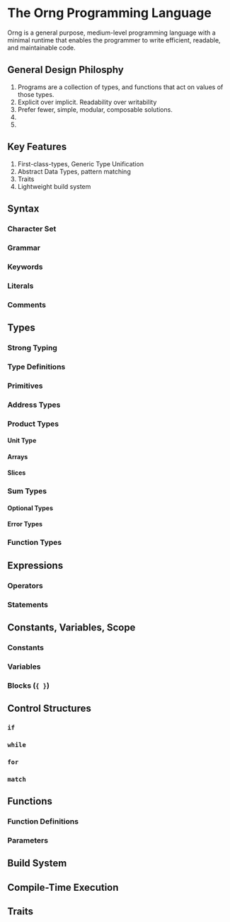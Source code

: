 # The Orng Programming Language
Orng is a general purpose, medium-level programming language with a minimal runtime that enables the programmer to write efficient, 
readable, and maintainable code.

<!-- 
## should be used for "chapters"
### should be used for "pages"
#### should be used for headings within a page
-->

## General Design Philosphy
1. Programs are a collection of types, and functions that act on values of those types.
2. Explicit over implicit. Readability over writability
3. Prefer fewer, simple, modular, composable solutions.
4. 
5. 

## Key Features
1. First-class-types, Generic Type Unification
2. Abstract Data Types, pattern matching
3. Traits
4. Lightweight build system

## Syntax
### Character Set
### Grammar
### Keywords
### Literals
### Comments

## Types
### Strong Typing
### Type Definitions
### Primitives
### Address Types
### Product Types
#### Unit Type
#### Arrays
#### Slices
### Sum Types
#### Optional Types
#### Error Types
### Function Types

## Expressions
### Operators
### Statements

## Constants, Variables, Scope
### Constants
### Variables
### Blocks (`{ }`)

## Control Structures
### `if`
### `while`
### `for`
### `match`

## Functions
### Function Definitions
### Parameters

## Build System

## Compile-Time Execution

## Traits